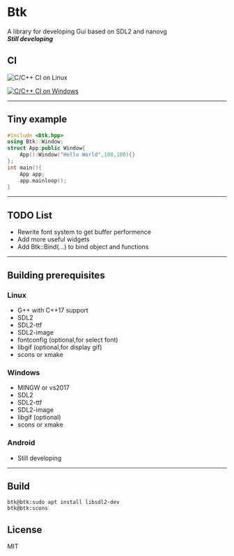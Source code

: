 # Btk

A library for developing Gui based on SDL2 and nanovg  
***Still developing***  

## CI

![C/C++ CI on Linux](https://github.com/BusyStudent/Btk/workflows/C/C++%20CI%20on%20Linux/badge.svg)

[![C/C++ CI on Windows](https://github.com/BusyStudent/Btk/actions/workflows/windows.yml/badge.svg)](https://github.com/BusyStudent/Btk/actions/workflows/windows.yml)

----

## Tiny example  

```cpp
#include <Btk.hpp>
using Btk::Window;
struct App:public Window{
    App():Window("Hello World",100,100){}
};
int main(){
    App app;
    app.mainloop();
}
```

----

## TODO List  

- Rewrite font system to get buffer performence  
- Add more useful widgets  
- Add Btk::Bind(...) to bind object and functions  

----

## Building prerequisites

### Linux

- G++ with C++17 support  
- SDL2  
- SDL2-ttf  
- SDL2-image  
- fontconfig (optional,for select font)  
- libgif (optional,for display gif)  
- scons or xmake

### Windows

- MINGW or vs2017  
- SDL2  
- SDL2-ttf  
- SDL2-image  
- libgif (optional)  
- scons or xmake

### Android

- Still developing

----

## Build

```console
btk@btk:sudo apt install libsdl2-dev
btk@btk:scons
```

## License

MIT
